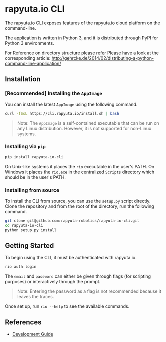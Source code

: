 # rapyuta.io CLI

The rapyuta.io CLI exposes features of the rapyuta.io cloud platform on the command-line.

The application is written in Python 3, and it is distributed through PyPI for Python 3 environments.

For Reference on directory structure please refer Please have a look at the
corresponding article:
http://gehrcke.de/2014/02/distributing-a-python-command-line-application/

## Installation

### [Recommended] Installing the `AppImage`

You can install the latest `AppImage` using the following command.

```bash
curl -fSsL https://cli.rapyuta.io/install.sh | bash
```

> Note: The `AppImage` is a self-contained executable that can be run on any Linux distribution.
However, it is not supported for non-Linux systems.

### Installing via `pip`

```bash
pip install rapyuta-io-cli
```

On Unix-like systems it places the `rio` executable in the user's PATH. On
Windows it places the `rio.exe` in the centralized `Scripts` directory
which should be in the user's PATH.

### Installing from source

To install the CLI from source, you can use the `setup.py` script directly.
Clone the repository and from the root of the directory, run the following
command.

```bash
git clone git@github.com:rapyuta-robotics/rapyuta-io-cli.git
cd rapyuta-io-cli
python setup.py install
```

## Getting Started

To begin using the CLI, it must be authenticated with rapyuta.io.

```bash
rio auth login
```

The `email` and `password` can either be given through flags (for scripting purposes) or interactively through the prompt.

> Note: Entering the password as a flag is not recommended because it leaves the traces.

Once set up, run `rio --help` to see the available commands.

## References
* [Development Guide](CONTRIBUTING.md)